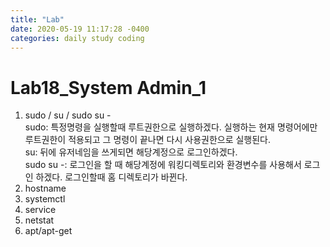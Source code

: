 ```yaml
---
title: "Lab"
date: 2020-05-19 11:17:28 -0400
categories: daily study coding
---
```

# Lab18_System Admin_1
1. sudo / su / sudo su -<br>
sudo: 특정명령을 실행할때 루트권한으로 실행하겠다. 실행하는 현재 명령어에만 루트권한이 적용되고 그 명령이 끝나면 다시 사용권한으로 실행된다.<br>
su: 뒤에 유저네임을 쓰게되면 해당계정으로 로그인하겠다.<br>
sudo su -: 로그인을 할 때 해당계정에 워킹디렉토리와 환경변수를 사용해서 로그인 하겠다. 로그인할때 홈 디렉토리가 바뀐다.
2. hostname
3. systemctl
4. service
5. netstat
6. apt/apt-get
